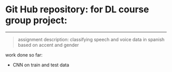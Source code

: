 # Git Hub repository: for DL course group project:
---
> assignment description: classifying speech and voice data in spanish based on accent and gender

work done so far:

- CNN on train and test data

